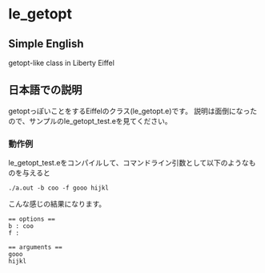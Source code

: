 # le_getopt
## Simple English
getopt-like class in Liberty Eiffel

## 日本語での説明
getoptっぽいことをするEiffelのクラス(le_getopt.e)です。
説明は面倒になったので、サンプルのle_getopt_test.eを見てください。

### 動作例
le_getopt_test.eをコンパイルして、コマンドライン引数として以下のようなものを与えると

    ./a.out -b coo -f gooo hijkl

こんな感じの結果になります。

    == options ==
    b : coo
    f : 

    == arguments ==
    gooo
    hijkl
